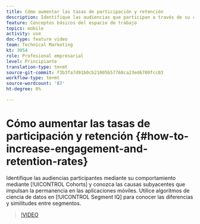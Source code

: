 ```yaml
---
title: Cómo aumentar las tasas de participación y retención
description: Identifique las audiencias que participan a través de su comportamiento mediante cohortes y conozca las causas subyacentes que impulsan la permanencia en las aplicaciones móviles. Utilice algoritmos de ciencia de datos en IQ de segmento para conocer las diferencias y similitudes entre segmentos.
feature: Conceptos básicos del espacio de trabajo
topics: mobile
activity: use
doc-type: feature video
team: Technical Marketing
kt: 3054
role: Profesional empresarial
level: Principiante
translation-type: tm+mt
source-git-commit: f3b3fa7d91b0cb21005b57768ca23ed6700fcc03
workflow-type: tm+mt
source-wordcount: '87'
ht-degree: 0%

---
```



# Cómo aumentar las tasas de participación y retención {#how-to-increase-engagement-and-retention-rates}

Identifique las audiencias participantes mediante su comportamiento mediante [!UICONTROL Cohorts] y conozca las causas subyacentes que impulsan la permanencia en las aplicaciones móviles. Utilice algoritmos de ciencia de datos en [!UICONTROL Segment IQ] para conocer las diferencias y similitudes entre segmentos.

>[!VIDEO](https://video.tv.adobe.com/v/27825/?quality=12)
